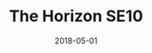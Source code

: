 ---
title: The Horizon SE10
date: "2018-05-01"
path: "/portfolio/the-horizon-se10"
websiteurl: http://www.thehorizonse10.com/
thumbnail: ../media/the-horzion-se10/thumbnail.jpg
heroimage: ../media/the-horzion-se10/heroimage.png
projectDescription: The brief for this website was to create a minimalistic but vibrant single page website to promote new residential apartments being developed in Blackheath, London.
projectImage: ''
techStack:
  - WordPress
  - HTML
  - PHP
  - CSS
  - jQuery
  - SmoothScrollJS
  - OwlCarousel2
  - Adobe Illustrator
  - Adobe Photoshop
position: Web Developer at Bewonder*
---